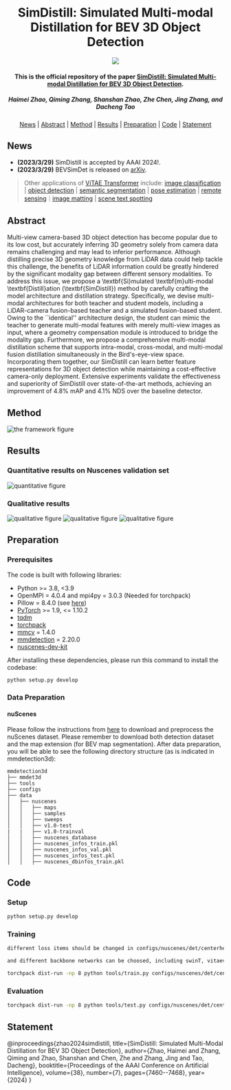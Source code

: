 <h1 align="center">SimDistill: Simulated Multi-modal Distillation for BEV 3D Object Detection</h1>
<p align="center">
<a href="https://arxiv.org/abs/2303.16818"><img  src="https://img.shields.io/badge/arXiv-Paper-<COLOR>.svg" ></a>
<h4 align="center">This is the official repository of the paper <a href="https://arxiv.org/abs/2303.16818">SimDistill: Simulated Multi-modal Distillation for BEV 3D Object Detection</a>.</h4>
<h5 align="center"><em>Haimei Zhao, Qiming Zhang, Shanshan Zhao, Zhe Chen, Jing Zhang, and Dacheng Tao</em></h5>
<p align="center">
  <a href="#news">News</a> |
  <a href="#abstract">Abstract</a> |
  <a href="#method">Method</a> |
  <a href="#results">Results</a> |
  <a href="#preparation">Preparation</a> |
  <a href="#code">Code</a> |
  <a href="#statement">Statement</a>
</p>

## News
- **(2023/3/29)** SimDistill is accepted by AAAI 2024!.
- **(2023/3/29)** BEVSimDet is released on [arXiv](https://arxiv.org/abs/2303.16818).

> Other applications of [ViTAE Transformer](https://github.com/ViTAE-Transformer/ViTAE-Transformer) include: [image classification](https://github.com/ViTAE-Transformer/ViTAE-Transformer/tree/main/Image-Classification) | [object detection](https://github.com/ViTAE-Transformer/ViTAE-Transformer/tree/main/Object-Detection) | [semantic segmentation](https://github.com/ViTAE-Transformer/ViTAE-Transformer/tree/main/Semantic-Segmentation) | [pose estimation](https://github.com/ViTAE-Transformer/ViTPose) | [remote sensing](https://github.com/ViTAE-Transformer/ViTAE-Transformer-Remote-Sensing)｜[image matting](https://github.com/ViTAE-Transformer/ViTAE-Transformer-Matting) | [scene text spotting](https://github.com/ViTAE-Transformer/ViTAE-Transformer-Scene-Text-Detection)


## Abstract

Multi-view camera-based 3D object detection has become popular due to its low cost, but accurately inferring 3D geometry solely from camera data remains challenging and may lead to inferior performance. Although distilling precise 3D geometry knowledge from LiDAR data could help tackle this challenge, the benefits of LiDAR information could be greatly hindered by the significant modality gap between different sensory modalities. To address this issue, we propose a \textbf{Si}mulated \textbf{m}ulti-modal \textbf{Distill}ation (\textbf{SimDistill}) method by carefully crafting the model architecture and distillation strategy. Specifically, we devise multi-modal architectures for both teacher and student models, including a LiDAR-camera fusion-based teacher and a simulated fusion-based student. Owing to the ``identical'' architecture design, the student can mimic the teacher to generate multi-modal features with merely multi-view images as input, where a geometry compensation module is introduced to bridge the modality gap. Furthermore, we propose a comprehensive multi-modal distillation scheme that supports intra-modal, cross-modal, and multi-modal fusion distillation simultaneously in the Bird's-eye-view space. Incorporating them together, our SimDistill can learn better feature representations for 3D object detection while maintaining a cost-effective camera-only deployment. Extensive experiments validate the effectiveness and superiority of SimDistill over state-of-the-art methods, achieving an improvement of 4.8\% mAP and 4.1\% NDS over the baseline detector.
## Method

![the framework figure](./docker/mainfigure.png "framework")
## Results

### Quantitative results on Nuscenes validation set
![quantitative figure](./docker/quantitative-results.png "quantitative-results")
### Qualitative results
![qualitative figure](./docker/visualization.png "visualization")
![qualitative figure](./docker/supplementary-lidar.png "supplementary-lidar")
![qualitative figure](./docker/supplementary-prediction1.png "supplementary-prediction1")
## Preparation

### Prerequisites

The code is built with following libraries:

- Python >= 3.8, \<3.9
- OpenMPI = 4.0.4 and mpi4py = 3.0.3 (Needed for torchpack)
- Pillow = 8.4.0 (see [here](https://github.com/mit-han-lab/bevfusion/issues/63))
- [PyTorch](https://github.com/pytorch/pytorch) >= 1.9, \<= 1.10.2
- [tqdm](https://github.com/tqdm/tqdm)
- [torchpack](https://github.com/mit-han-lab/torchpack)
- [mmcv](https://github.com/open-mmlab/mmcv) = 1.4.0
- [mmdetection](http://github.com/open-mmlab/mmdetection) = 2.20.0
- [nuscenes-dev-kit](https://github.com/nutonomy/nuscenes-devkit)

After installing these dependencies, please run this command to install the codebase:

```bash
python setup.py develop
```
### Data Preparation

#### nuScenes

Please follow the instructions from [here](https://github.com/open-mmlab/mmdetection3d/blob/master/docs/en/datasets/nuscenes_det.md) to download and preprocess the nuScenes dataset. Please remember to download both detection dataset and the map extension (for BEV map segmentation). After data preparation, you will be able to see the following directory structure (as is indicated in mmdetection3d):

```
mmdetection3d
├── mmdet3d
├── tools
├── configs
├── data
│   ├── nuscenes
│   │   ├── maps
│   │   ├── samples
│   │   ├── sweeps
│   │   ├── v1.0-test
|   |   ├── v1.0-trainval
│   │   ├── nuscenes_database
│   │   ├── nuscenes_infos_train.pkl
│   │   ├── nuscenes_infos_val.pkl
│   │   ├── nuscenes_infos_test.pkl
│   │   ├── nuscenes_dbinfos_train.pkl

```

## Code
### Setup
```bash
python setup.py develop
```
### Training
```bash
different loss items should be changed in configs/nuscenes/det/centerhead/lssfpn/camera/256x704/swint/convfuser.yaml

and different backbone networks can be choosed, including swinT, vitaev2, and bevformer in configs/nuscenes/det/centerhead/lssfpn/camera/256x704/

torchpack dist-run -np 8 python tools/train.py configs/nuscenes/det/centerhead/lssfpn/camera/256x704/swint/convfuser.yaml --data.samples_per_gpu 3 --max_epochs 20 --data.workers_per_gpu 6 --run-dir swinT-twobranchesloss --load_from ../bevfusion-main/pretrained/bevfusion-det.pth
```
### Evaluation
```bash
torchpack dist-run -np 8 python tools/test.py configs/nuscenes/det/centerhead/lssfpn/camera/256x704/swint/convfuser.yaml --xxx.pth --eval bbox
```

## Statement
@inproceedings{zhao2024simdistill,
title={SimDistill: Simulated Multi-Modal Distillation for BEV 3D Object Detection},
author={Zhao, Haimei and Zhang, Qiming and Zhao, Shanshan and Chen, Zhe and Zhang, Jing and Tao, Dacheng},
booktitle={Proceedings of the AAAI Conference on Artificial Intelligence},
volume={38},
number={7},
pages={7460--7468},
year={2024}
}

